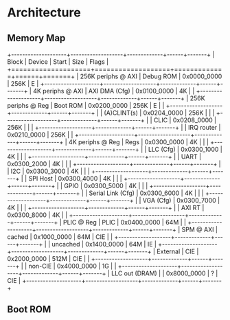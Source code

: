 # Architecture

## Memory Map

+--------------------+-------------------+-------------+------+-------+
| Block              | Device            | Start       | Size | Flags |
+====================+===================+=============+======+=======+
| 256K periphs @ AXI | Debug ROM         | 0x0000_0000 | 256K | E     |
+--------------------+-------------------+-------------+------+-------+
| 4K periphs @ AXI   | AXI DMA (Cfg)     | 0x0100_0000 | 4K   |       |
+--------------------+-------------------+-------------+------+-------+
| 256K periphs @ Reg | Boot ROM          | 0x0200_0000 | 256K | E     |
|                    +-------------------+-------------+------+-------+
|                    | (A)CLINT(s)       | 0x0204_0000 | 256K |       |
|                    +-------------------+-------------+------+-------+
|                    | CLIC              | 0x0208_0000 | 256K |       |
|                    +-------------------+-------------+------+-------+
|                    | IRQ router        | 0x0210_0000 | 256K |       |
+--------------------+-------------------+-------------+------+-------+
| 4K periphs @ Reg   | Regs              | 0x0300_0000 | 4K   |       |
|                    +-------------------+-------------+------+-------+
|                    | LLC (Cfg)         | 0x0300_1000 | 4K   |       |
|                    +-------------------+-------------+------+-------+
|                    | UART              | 0x0300_2000 | 4K   |       |
|                    +-------------------+-------------+------+-------+
|                    | I2C               | 0x0300_3000 | 4K   |       |
|                    +-------------------+-------------+------+-------+
|                    | SPI Host          | 0x0300_4000 | 4K   |       |
|                    +-------------------+-------------+------+-------+
|                    | GPIO              | 0x0300_5000 | 4K   |       |
|                    +-------------------+-------------+------+-------+
|                    | Serial Link (Cfg) | 0x0300_6000 | 4K   |       |
|                    +-------------------+-------------+------+-------+
|                    | VGA (Cfg)         | 0x0300_7000 | 4K   |       |
|                    +-------------------+-------------+------+-------+
|                    | AXI RT            | 0x0300_8000 | 4K   |       |
+--------------------+-------------------+-------------+------+-------+
| PLIC @ Reg         | PLIC              | 0x0400_0000 | 64M  |       |
+--------------------+-------------------+-------------+------+-------+
| SPM @ AXI          | cached            | 0x1000_0000 | 64M  | CIE   |
|                    +-------------------+-------------+------+-------+
|                    | uncached          | 0x1400_0000 | 64M  | IE    |
+--------------------+-------------------+-------------+------+-------+
| External           | CIE               | 0x2000_0000 | 512M | CIE   |
|                    +-------------------+-------------+------+-------+
|                    | non-CIE           | 0x4000_0000 | 1G   |       |
+--------------------+-------------------+-------------+------+-------+
| LLC out (DRAM)     |                   | 0x8000_0000 | ?    | CIE   |
+--------------------+-------------------+-------------+------+-------+

## Boot ROM

